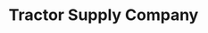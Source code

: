 ---
title: "Tractor Supply Company"
url: /prescott-valley/tractor-supply-company/
shop: Dorfladen
---